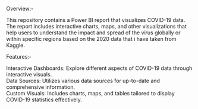 Overview:-

This repository contains a Power BI report that visualizes COVID-19 data. The report includes interactive charts, maps, and other visualizations that help users to understand the impact and 
spread of the virus globally or within specific regions based on the 2020 data that i have taken from Kaggle.

Features:-

Interactive Dashboards: Explore different aspects of COVID-19 data through interactive visuals.                                         
Data Sources: Utilizes various data sources for up-to-date and comprehensive information.                                             
Custom Visuals: Includes charts, maps, and tables tailored to display COVID-19 statistics effectively.

